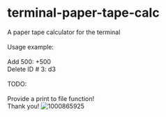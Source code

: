 # terminal-paper-tape-calc
A paper tape calculator for the terminal
<br>
<br>
Usage example:
<br>
<br>
Add 500: +500<br>
Delete ID # 3: d3
<br>
<br>
TODO:
<br>
<br>
Provide a print to file function!
<br>
Thank you!
![1000865925](https://github.com/user-attachments/assets/2b766f65-506e-4231-8c3d-812591fbcc13)
